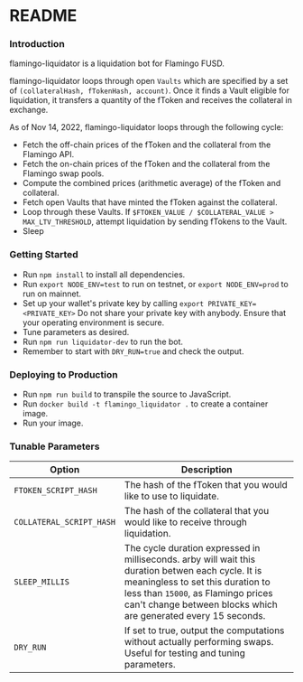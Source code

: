 # README #

### Introduction ###
flamingo-liquidator is a liquidation bot for Flamingo FUSD.

flamingo-liquidator loops through open `Vaults` which are specified by a set of `(collateralHash, fTokenHash, account)`. Once it finds a Vault eligible for liquidation, it transfers a quantity of the fToken and receives the collateral in exchange.

As of Nov 14, 2022, flamingo-liquidator loops through the following cycle: 
*  Fetch the off-chain prices of the fToken and the collateral from the Flamingo API.
*  Fetch the on-chain prices of the fToken and the collateral from the Flamingo swap pools.
*  Compute the combined prices (arithmetic average) of the fToken and collateral.
*  Fetch open Vaults that have minted the fToken against the collateral.
*  Loop through these Vaults. If `$FTOKEN_VALUE / $COLLATERAL_VALUE > MAX_LTV_THRESHOLD`, attempt liquidation by sending fTokens to the Vault.
*  Sleep

### Getting Started ###
*  Run `npm install` to install all dependencies.
*  Run `export NODE_ENV=test` to run on testnet, or `export NODE_ENV=prod` to run on mainnet.
*  Set up your wallet's private key by calling `export PRIVATE_KEY=<PRIVATE_KEY>` Do not share your private key with anybody. Ensure that your operating environment is secure.
*  Tune parameters as desired.
*  Run `npm run liquidator-dev` to run the bot.
*  Remember to start with `DRY_RUN=true` and check the output.

### Deploying to Production ###
*  Run `npm run build` to transpile the source to JavaScript.
*  Run `docker build -t flamingo_liquidator .` to create a container image.
*  Run your image.

### Tunable Parameters ###
| Option | Description |
| --- | --- |
| `FTOKEN_SCRIPT_HASH` | The hash of the fToken that you would like to use to liquidate. |
| `COLLATERAL_SCRIPT_HASH` | The hash of the collateral that you would like to receive through liquidation. |
| `SLEEP_MILLIS` | The cycle duration expressed in milliseconds. arby will wait this duration betwen each cycle. It is meaningless to set this duration to less than `15000`, as Flamingo prices can't change between blocks which are generated every 15 seconds. |
| `DRY_RUN` | If set to true, output the computations without actually performing swaps. Useful for testing and tuning parameters. |
